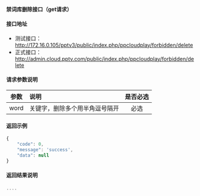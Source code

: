 #### 禁词库删除接口（get请求）

#### 接口地址
  * 测试接口：http://172.16.0.105/pptv3/public/index.php/ppcloudplay/forbidden/delete
  * 正式接口：http://admin.cloud.pptv.com/public/index.php/ppcloudplay/forbidden/delete

#### 请求参数说明
|  参数         |说明          |是否必选|
| ------------- |:-------------|:-----:|
| word      | 关键字，删除多个用半角逗号隔开           |必选    |

#### 返回示例
```javascript
{
    "code": 0,
    "message": 'success',
    "data": null
}
```

#### 返回结果说明
```javascript
....
```